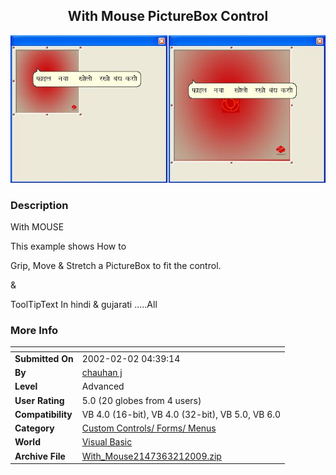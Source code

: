 ﻿<div align="center">

## With Mouse PictureBox Control

<img src="PIC2009321141432957.JPG">
</div>

### Description

With MOUSE

This example shows How to

Grip, Move &amp; Stretch a PictureBox to fit the control.

&amp;

ToolTipText In hindi &amp; gujarati .....All
 
### More Info
 


<span>             |<span>
---                |---
**Submitted On**   |2002-02-02 04:39:14
**By**             |[chauhan j](https://github.com/Planet-Source-Code/PSCIndex/blob/master/ByAuthor/chauhan-j.md)
**Level**          |Advanced
**User Rating**    |5.0 (20 globes from 4 users)
**Compatibility**  |VB 4\.0 \(16\-bit\), VB 4\.0 \(32\-bit\), VB 5\.0, VB 6\.0
**Category**       |[Custom Controls/ Forms/  Menus](https://github.com/Planet-Source-Code/PSCIndex/blob/master/ByCategory/custom-controls-forms-menus__1-4.md)
**World**          |[Visual Basic](https://github.com/Planet-Source-Code/PSCIndex/blob/master/ByWorld/visual-basic.md)
**Archive File**   |[With\_Mouse2147363212009\.zip](https://github.com/Planet-Source-Code/chauhan-j-with-mouse-picturebox-control__1-71888/archive/master.zip)








